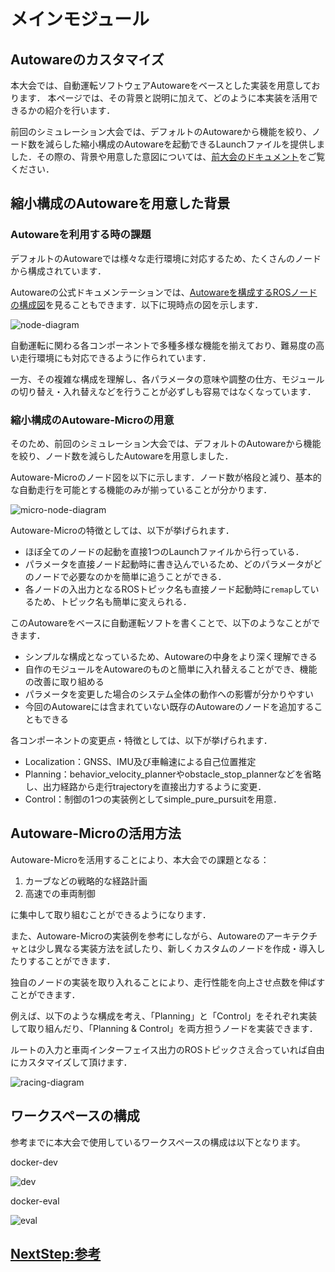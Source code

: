 # メインモジュール

## Autowareのカスタマイズ

本大会では、自動運転ソフトウェアAutowareをベースとした実装を用意しております．
本ページでは、その背景と説明に加えて、どのように本実装を活用できるかの紹介を行います．

前回のシミュレーション大会では、デフォルトのAutowareから機能を絞り、ノード数を減らした縮小構成のAutowareを起動できるLaunchファイルを提供しました．その際の、背景や用意した意図については、[前大会のドキュメント](https://automotiveaichallenge.github.io/aichallenge2023-racing/customize/index.html)をご覧ください．

<!-- 今回のシミュレーション大会では、前大会と同様にAutowareの部分的な活用や自由自在な取り込みを可能にするため、[AWSIMとの利用を想定した縮小構成のAutoware](https://github.com/AutomotiveAIChallenge/aichallenge-2025/blob/main/aichallenge/sworkspace/src/aichallenge_submit/aichallenge_submit_launch/launch/reference.launch.xml)を用意しました． -->

## 縮小構成のAutowareを用意した背景

### Autowareを利用する時の課題

デフォルトのAutowareでは様々な走行環境に対応するため、たくさんのノードから構成されています．

Autowareの公式ドキュメンテーションでは、[Autowareを構成するROSノードの構成図](https://autowarefoundation.github.io/autoware-documentation/main/design/autoware-architecture/node-diagram/)を見ることもできます．以下に現時点の図を示します．

![node-diagram](./images/architecture/autoware-node-diagram.png)

自動運転に関わる各コンポーネントで多種多様な機能を揃えており、難易度の高い走行環境にも対応できるように作られています．

一方、その複雑な構成を理解し、各パラメータの意味や調整の仕方、モジュールの切り替え・入れ替えなどを行うことが必ずしも容易ではなくなっています．

### 縮小構成のAutoware-Microの用意

そのため、前回のシミュレーション大会では、デフォルトのAutowareから機能を絞り、ノード数を減らしたAutowareを用意しました．

Autoware-Microのノード図を以下に示します．ノード数が格段と減り、基本的な自動走行を可能とする機能のみが揃っていることが分かります．

![micro-node-diagram](./images/architecture/reference-autoware.png)

Autoware-Microの特徴としては、以下が挙げられます．

- ほぼ全てのノードの起動を直接1つのLaunchファイルから行っている．
- パラメータを直接ノード起動時に書き込んでいるため、どのパラメータがどのノードで必要なのかを簡単に追うことができる．
- 各ノードの入出力となるROSトピック名も直接ノード起動時に`remap`しているため、トピック名も簡単に変えられる．

このAutowareをベースに自動運転ソフトを書くことで、以下のようなことができます．

- シンプルな構成となっているため、Autowareの中身をより深く理解できる
- 自作のモジュールをAutowareのものと簡単に入れ替えることができ、機能の改善に取り組める
- パラメータを変更した場合のシステム全体の動作への影響が分かりやすい
- 今回のAutowareには含まれていない既存のAutowareのノードを追加することもできる

各コンポーネントの変更点・特徴としては、以下が挙げられます．

- Localization：GNSS、IMU及び車輪速による自己位置推定
- Planning：behavior_velocity_plannerやobstacle_stop_plannerなどを省略し、出力経路から走行trajectoryを直接出力するように変更．
- Control：制御の1つの実装例としてsimple_pure_pursuitを用意．

## Autoware-Microの活用方法

Autoware-Microを活用することにより、本大会での課題となる：

1. カーブなどの戦略的な経路計画
2. 高速での車両制御

に集中して取り組むことができるようになります．

また、Autoware-Microの実装例を参考にしながら、Autowareのアーキテクチャとは少し異なる実装方法を試したり、新しくカスタムのノードを作成・導入したりすることができます．

独自のノードの実装を取り入れることにより、走行性能を向上させ点数を伸ばすことができます．

例えば、以下のような構成を考え、「Planning」と「Control」をそれぞれ実装して取り組んだり、「Planning & Control」を両方担うノードを実装できます．

ルートの入力と車両インターフェイス出力のROSトピックさえ合っていれば自由にカスタマイズして頂けます．

![racing-diagram](./images/architecture/racing_simple.png)

## ワークスペースの構成

参考までに本大会で使用しているワークスペースの構成は以下となります。

docker-dev

![dev](./images/docker/dev.drawio.svg)

docker-eval

![eval](./images/docker/eval.drawio.svg)

## [NextStep:参考](./reference.ja.md)
